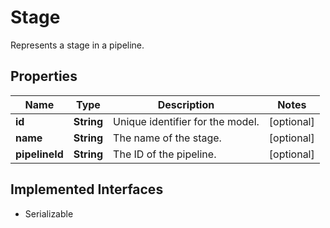 

# Stage

Represents a stage in a pipeline.

## Properties

| Name | Type | Description | Notes |
|------------ | ------------- | ------------- | -------------|
|**id** | **String** | Unique identifier for the model. |  [optional] |
|**name** | **String** | The name of the stage. |  [optional] |
|**pipelineId** | **String** | The ID of the pipeline. |  [optional] |


## Implemented Interfaces

* Serializable

